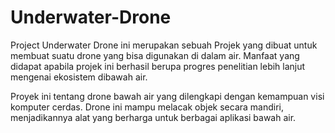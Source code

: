 # Underwater-Drone
<p>Project Underwater Drone ini merupakan sebuah Projek yang dibuat untuk membuat suatu drone yang bisa digunakan di dalam air. Manfaat yang didapat apabila projek ini berhasil berupa progres penelitian lebih lanjut mengenai ekosistem dibawah air. </p>
<p>Proyek ini tentang drone bawah air yang dilengkapi dengan kemampuan visi komputer cerdas. Drone ini mampu melacak objek secara mandiri, menjadikannya alat yang berharga untuk berbagai aplikasi bawah air. </p>
